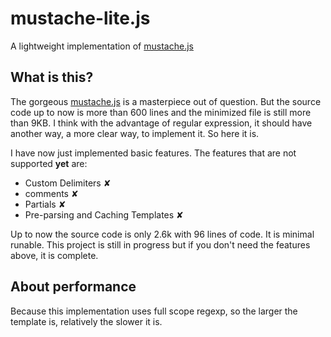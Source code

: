 # mustache-lite.js

A lightweight implementation of [mustache.js](https://github.com/janl/mustache.js)

## What is this?

The gorgeous [mustache.js](https://github.com/janl/mustache.js) is a masterpiece out of question. But the source code up to now is more than 600 lines and the minimized file is still more than 9KB. I think with the advantage of regular expression, it should have another way, a more clear way, to implement it. So here it is.

I have now just implemented basic features. The features that are not supported **yet** are:

* Custom Delimiters ✘
* comments ✘
* Partials ✘
* Pre-parsing and Caching Templates ✘

Up to now the source code is only 2.6k with 96 lines of code. It is minimal runable. This project is still in progress but if you don't need the features above, it is complete.

## About performance

Because this implementation uses full scope regexp, so the larger the template is, relatively the slower it is.